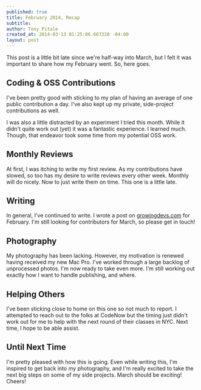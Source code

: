 ```yaml
---
published: true
title: February 2014, Recap
subtitle: 
author: Tony Pitale
created_at: 2014-03-13 01:25:06.667320 -04:00
layout: post
---
```


This post is a little bit late since we're half-way into March, but I felt it was important to share how my February went. So, here goes.

## Coding & OSS Contributions ##

I've been pretty good with sticking to my plan of having an average of one public contribution a day. I've also kept up my private, side-project contributions as well.

I was also a little distracted by an experiment I tried this month. While it didn't quite work out (yet) it was a fantastic experience. I learned much. Though, that endeavor took some time from my potential OSS work.

## Monthly Reviews ##

At first, I was itching to write my first review. As my contributions have slowed, so too has my desire to write reviews every other week. Monthly will do nicely. Now to just write them on time. This one is a little late.

## Writing ##

In general, I've continued to write. I wrote a post on [growingdevs.com](http://growingdevs.com) for February. I'm still looking for contributors for March, so please get in touch!

## Photography ##

My photography has been lacking. However, my motivation is renewed having received my new Mac Pro. I've worked through a large backlog of unprocessed photos. I'm now ready to take even more. I'm still working out exactly how I want to handle publishing, and where.

## Helping Others ##

I've been sticking close to home on this one so not much to report. I attempted to reach out to the folks at CodeNow but the timing just didn't work out for me to help with the next round of their classes in NYC. Next time, I hope to be able assist.

## Until Next Time ##

I'm pretty pleased with how this is going. Even while writing this, I'm inspired to get back into my photography, and I'm really excited to take the next big steps on some of my side projects. March should be exciting! Cheers!
